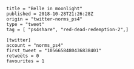 ```
title = "Belle in moonlight"
published = 2018-10-28T21:26:28Z
origin = "twitter-norms_ps4"
type = "tweet"
tag = [ "ps4share", "red-dead-redemption-2",]

[twitter]
account = "norms_ps4"
first_tweet = "1056658480436838401"
retweets = 0
favourites = 1
```

<p class='image'><img src='https://mnf.m17s.net/2018/10/28/DqoBSU0WoAIGefy.jpg' alt=''></p>

